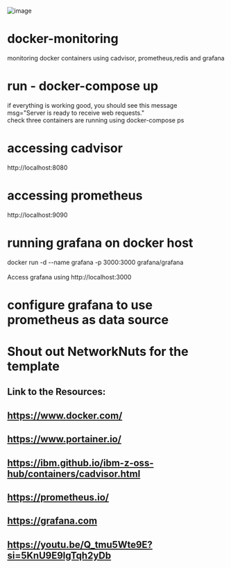![image](https://github.com/user-attachments/assets/67884533-8164-4b3e-89e9-c59045a8e497)


# docker-monitoring
monitoring docker containers using cadvisor, prometheus,redis and grafana
# run - docker-compose up
if everything is working good, you should see this message <br>
msg="Server is ready to receive web requests." <br>
check three containers are running using docker-compose ps
# accessing cadvisor
http://localhost:8080
# accessing prometheus
http://localhost:9090
# running grafana on docker host
docker run -d --name grafana -p 3000:3000 grafana/grafana <br> <br>
Access grafana using
http://localhost:3000
# configure grafana to use prometheus as data source 

# Shout out NetworkNuts for the template
## Link to the Resources:

## https://www.docker.com/
## https://www.portainer.io/
## https://ibm.github.io/ibm-z-oss-hub/containers/cadvisor.html
## https://prometheus.io/
## https://grafana.com
## https://youtu.be/Q_tmu5Wte9E?si=5KnU9E9lgTqh2yDb

